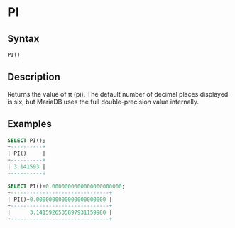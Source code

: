# PI

## Syntax

```sql
PI()
```

## Description

Returns the value of π (pi). The default number of decimal places
displayed is six, but MariaDB uses the full double-precision value
internally.

## Examples

```sql
SELECT PI();
+----------+
| PI()     |
+----------+
| 3.141593 |
+----------+

SELECT PI()+0.0000000000000000000000;
+-------------------------------+
| PI()+0.0000000000000000000000 |
+-------------------------------+
|      3.1415926535897931159980 |
+-------------------------------+
```